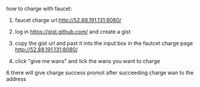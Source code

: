 
how to charge with faucet:

1. faucet charge url:http://52.88.191.131:8080/

2. log in https://gist.github.com/ and create a gist 

3. copy the gist url and past it into the input box in the fautcet charge page http://52.88.191.131:8080/

5. click "give me wans" and lick the wans you want to charge 

6  there will  give charge success promot after succeeding charge wan to the address


